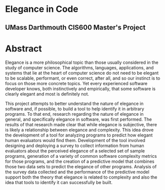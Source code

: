 # Elegance in Code
## UMass Darthmouth CIS600 Master's Project

# Abstract
Elegance is a more philosophical topic than those usually considered in the study of computer
science. The algorithms, languages, applications, and systems that lie at the heart of computer
science do not need to be elegant to be scalable, performant, or even correct, after all, and so
our instinct is to focus on those more concrete topics. Yet every experienced software developer
knows, both instinctively and empirically, that some software is clearly elegant and most is
definitely not.

This project attempts to better understand the nature of elegance in software and, if possible, to
build a tool to help identify it in arbitrary programs. To that end, research regarding the nature of
elegance in general, and specifically elegance in software, was first performed. The results of
that research made clear that while elegance is subjective, there is likely a relationship between
elegance and complexity. This idea drove the development of a tool for analyzing programs to
predict how elegant human evaluators would find them. Development of the tool involved
designing and deploying a survey to collect information from human evaluators about the
perceived elegance of a selected set of sample programs, generation of a variety of common
software complexity metrics for those programs, and the creation of a predictive model that
combines those two data sets to predict the elegance of other programs. Analysis of the survey
data collected and the performance of the predictive model support both the theory that
elegance is related to complexity and also the idea that tools to identify it can successfully be
built.
